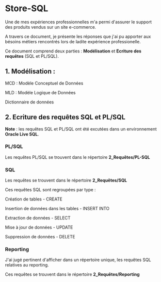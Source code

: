 # Store-SQL

Une de mes expériences professionnelles m'a permi d'assurer le support des produits vendus sur un site e-commerce.

A travers ce document, je présente les réponses que j'ai pu apporter aux bésoins métiers rencontrés lors de ladite expérience professionelle.

Ce document comprend deux parties : __Modélisation__ et __Ecriture des requêtes__ (SQL et PL/SQL).

## 1. Modélisation : 
MCD : Modèle Conceptuel de Données

MLD : Modèle Logique de Données

Dictionnaire de données

## 2. Ecriture des requêtes SQL et PL/SQL

__Note__ : les requêtes SQL et PL/SQL ont été excutées dans un environnement __Oracle Live SQL__.

### PL/SQL

Les requêtes PL/SQL se trouvent dans le répertoire __2_Requêtes/PL-SQL__

### SQL

Les requêtes se trouvent dans le répertoire __2_Requêtes/SQL__

Ces requêtes SQL sont regroupées par type :

Création de tables - CREATE

Insertion de données dans les tables - INSERT INTO

Extraction de données - SELECT

Mise à jour de données - UPDATE

Suppression de données - DELETE

### Reporting

J'ai jugé pertinent d'afficher dans un répertoire unique, les requêtes SQL relatives au reporting.

Ces requêtes se trouvent dans le répertoire __2_Requêtes/Reporting__
